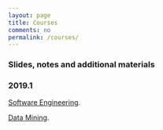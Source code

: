 ```yaml
---
layout: page      
title: Courses
comments: no   
permalink: /courses/   
---   
```


### Slides, notes and additional materials

### 2019.1

<html>
 <head>
      <meta name="description" content="Courses">
      <meta name="keywords" content="courses">
      <title> Professor Daricélio Soares Couses </title>
 </head>
 
 <body> 

<a href="http://www.htmlprogressivo.net/">Software Engineering</a>. <p>
<a href="http://www.htmlprogressivo.net/">Data Mining</a>. <p>
 

